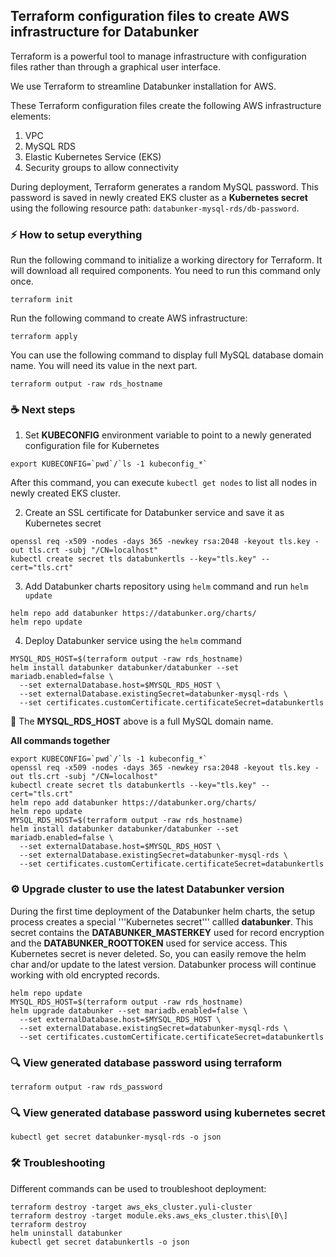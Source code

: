 ## Terraform configuration files to create AWS infrastructure for Databunker

Terraform is a powerful tool to manage infrastructure with configuration files rather than through a graphical user interface.

We use Terraform to streamline Databunker installation for AWS.

These Terraform configuration files create the following AWS infrastructure elements:

1. VPC
1. MySQL RDS
1. Elastic Kubernetes Service (EKS)
1. Security groups to allow connectivity

During deployment, Terraform generates a random MySQL password. This password is saved in newly created EKS cluster as a **Kubernetes secret** using the following resource path: ```databunker-mysql-rds/db-password```.


### ⚡ How to setup everything

Run the following command to initialize a working directory for Terraform. It will download all required components. You need to run this command only once.
```
terraform init
```

Run the following command to create AWS infrastructure:
```
terraform apply
```

You can use the following command to display full MySQL database domain name. You will need its value in the next part.
```
terraform output -raw rds_hostname
```

### ☕ Next steps
1. Set **KUBECONFIG** environment variable to point to a newly generated configuration file for Kubernetes
```
export KUBECONFIG=`pwd`/`ls -1 kubeconfig_*`
```
After this command, you can execute ```kubectl get nodes``` to list all nodes in newly created EKS cluster.

2. Create an SSL certificate for Databunker service and save it as Kubernetes secret
```
openssl req -x509 -nodes -days 365 -newkey rsa:2048 -keyout tls.key -out tls.crt -subj "/CN=localhost"
kubectl create secret tls databunkertls --key="tls.key" --cert="tls.crt"
```
3. Add Databunker charts repository using ```helm``` command and run ```helm update```
```
helm repo add databunker https://databunker.org/charts/
helm repo update
```
4. Deploy Databunker service using the ```helm``` command
```
MYSQL_RDS_HOST=$(terraform output -raw rds_hostname)
helm install databunker databunker/databunker --set mariadb.enabled=false \
  --set externalDatabase.host=$MYSQL_RDS_HOST \
  --set externalDatabase.existingSecret=databunker-mysql-rds \
  --set certificates.customCertificate.certificateSecret=databunkertls
```

🚩 The **MYSQL_RDS_HOST** above is a full MySQL domain name.


**All commands together**

```
export KUBECONFIG=`pwd`/`ls -1 kubeconfig_*`
openssl req -x509 -nodes -days 365 -newkey rsa:2048 -keyout tls.key -out tls.crt -subj "/CN=localhost"
kubectl create secret tls databunkertls --key="tls.key" --cert="tls.crt"
helm repo add databunker https://databunker.org/charts/
helm repo update
MYSQL_RDS_HOST=$(terraform output -raw rds_hostname)
helm install databunker databunker/databunker --set mariadb.enabled=false \
  --set externalDatabase.host=$MYSQL_RDS_HOST \
  --set externalDatabase.existingSecret=databunker-mysql-rds \
  --set certificates.customCertificate.certificateSecret=databunkertls
```

### ⚙️ Upgrade cluster to use the latest Databunker version

During the first time deployment of the Databunker helm charts, the setup process creates a special '''Kubernetes secret''' callled **databunker**.
This secret contains the **DATABUNKER_MASTERKEY** used for record encryption and the **DATABUNKER_ROOTTOKEN** used for service access.
This Kubernetes secret is never deleted. So, you can easily remove the helm char and/or update to the latest version. Databunker process will continue working with old encrypted records.
```
helm repo update
MYSQL_RDS_HOST=$(terraform output -raw rds_hostname)
helm upgrade databunker --set mariadb.enabled=false \
  --set externalDatabase.host=$MYSQL_RDS_HOST \
  --set externalDatabase.existingSecret=databunker-mysql-rds \
  --set certificates.customCertificate.certificateSecret=databunkertls
```

### 🔍 View generated database password using terraform
```
terraform output -raw rds_password
```

### 🔍 View generated database password using kubernetes secret
```
kubectl get secret databunker-mysql-rds -o json
```

### 🛠️ Troubleshooting
Different commands can be used to troubleshoot deployment:

```
terraform destroy -target aws_eks_cluster.yuli-cluster
terraform destroy -target module.eks.aws_eks_cluster.this\[0\]
terraform destroy
helm uninstall databunker
kubectl get secret databunkertls -o json
```
